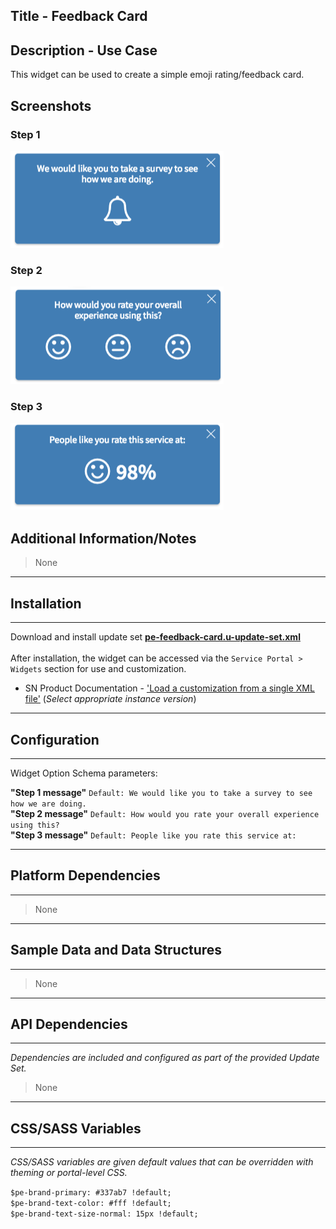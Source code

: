 ## Title - Feedback Card

## Description - Use Case

This widget can be used to create a simple emoji rating/feedback card.

## Screenshots

### Step 1
![alt text](../images/pe-feedback-card-screenshot-01.png "Timeline Widget - Step 1")
### Step 2
![alt text](../images/pe-feedback-card-screenshot-02.png "Timeline Widget- Step 2")
### Step 3
![alt text](../images/pe-feedback-card-screenshot-03.png "Timeline Widget- Step 3")

## Additional Information/Notes 
> None
---
## Installation
---
Download and install update set **[pe-feedback-card.u-update-set.xml](pe-feedback-card.u-update-set.xml)** <br/><br/>
After installation, the widget can be accessed via the `Service Portal > Widgets` section for use and customization.<br/>
* SN Product Documentation - ['Load a customization from a single XML file'](https://docs.servicenow.com/search?q=Load+a+customization+from+a+single+XML+file)   (<i>Select appropriate instance version</i>)
---
## Configuration
---
Widget Option Schema parameters:

**"Step 1 message"**  `Default: We would like you to take a survey to see how we are doing.`<br/>
**"Step 2 message"**  `Default: How would you rate your overall experience using this?`<br/>
**"Step 3 message"**  `Default: People like you rate this service at:`<br/>

---
## Platform Dependencies
---
> None
---
## Sample Data and Data Structures
---
> None
---
## API Dependencies
---
<i>Dependencies are included and configured as part of the provided Update Set.</i>
> None
---
## CSS/SASS Variables
---
_CSS/SASS variables are given default values that can be overridden with theming or portal-level CSS._

`$pe-brand-primary: #337ab7 !default;`<br/>
`$pe-brand-text-color: #fff !default;`<br/>
`$pe-brand-text-size-normal: 15px !default;`<br/>